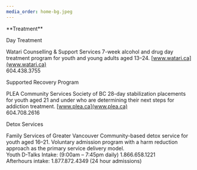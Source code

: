 ```yaml
---
media_order: home-bg.jpeg
---
```


<div class="row justify-content-md-center pt-4 mb-4">
<div class="col-lg-8 col-md-8 col-sm-12" markdown="1">
**Treatment**

Day Treatment

Watari Counselling & Support Services 7-week alcohol and drug day treatment program for youth and young adults aged 13–24. [www.watari.ca](www.watari.ca) <br>
604.438.3755

Supported Recovery Program

PLEA Community Services Society of BC 28-day stabilization placements for youth aged 21 and under who are determining their next steps for addiction treatment. [www.plea.ca](www.plea.ca) <br>
604.708.2616

Detox Services

Family Services of Greater Vancouver Community-based detox service for youth aged 16–21. Voluntary admission program with a harm reduction approach as the primary service delivery model. <br>
Youth D-Talks Intake: (9:00am – 7:45pm daily) 1.866.658.1221 <br>
Afterhours intake: 1.877.872.4349 (24 hour admissions)
</div>
</div>
